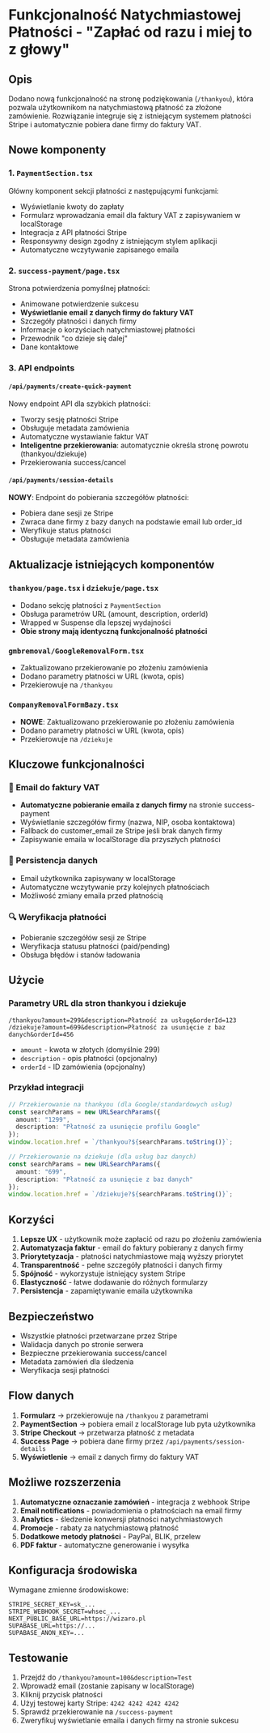 # Funkcjonalność Natychmiastowej Płatności - "Zapłać od razu i miej to z głowy"

## Opis

Dodano nową funkcjonalność na stronę podziękowania (`/thankyou`), która pozwala użytkownikom na natychmiastową płatność za złożone zamówienie. Rozwiązanie integruje się z istniejącym systemem płatności Stripe i automatycznie pobiera dane firmy do faktury VAT.

## Nowe komponenty

### 1. `PaymentSection.tsx`
Główny komponent sekcji płatności z następującymi funkcjami:
- Wyświetlanie kwoty do zapłaty
- Formularz wprowadzania email dla faktury VAT z zapisywaniem w localStorage
- Integracja z API płatności Stripe
- Responsywny design zgodny z istniejącym stylem aplikacji
- Automatyczne wczytywanie zapisanego emaila

### 2. `success-payment/page.tsx`
Strona potwierdzenia pomyślnej płatności:
- Animowane potwierdzenie sukcesu
- **Wyświetlanie email z danych firmy do faktury VAT**
- Szczegóły płatności i danych firmy
- Informacje o korzyściach natychmiastowej płatności
- Przewodnik "co dzieje się dalej"
- Dane kontaktowe

### 3. API endpoints

#### `/api/payments/create-quick-payment`
Nowy endpoint API dla szybkich płatności:
- Tworzy sesję płatności Stripe
- Obsługuje metadata zamówienia
- Automatyczne wystawianie faktur VAT
- **Inteligentne przekierowania**: automatycznie określa stronę powrotu (thankyou/dziekuje)
- Przekierowania success/cancel

#### `/api/payments/session-details`
**NOWY**: Endpoint do pobierania szczegółów płatności:
- Pobiera dane sesji ze Stripe
- Zwraca dane firmy z bazy danych na podstawie email lub order_id
- Weryfikuje status płatności
- Obsługuje metadata zamówienia

## Aktualizacje istniejących komponentów

### `thankyou/page.tsx` i `dziekuje/page.tsx`
- Dodano sekcję płatności z `PaymentSection`
- Obsługa parametrów URL (amount, description, orderId)
- Wrapped w Suspense dla lepszej wydajności
- **Obie strony mają identyczną funkcjonalność płatności**

### `gmbremoval/GoogleRemovalForm.tsx`
- Zaktualizowano przekierowanie po złożeniu zamówienia
- Dodano parametry płatności w URL (kwota, opis)
- Przekierowuje na `/thankyou`

### `CompanyRemovalFormBazy.tsx`
- **NOWE**: Zaktualizowano przekierowanie po złożeniu zamówienia
- Dodano parametry płatności w URL (kwota, opis)
- Przekierowuje na `/dziekuje`

## Kluczowe funkcjonalności

### 🎯 Email do faktury VAT
- **Automatyczne pobieranie emaila z danych firmy** na stronie success-payment
- Wyświetlanie szczegółów firmy (nazwa, NIP, osoba kontaktowa)
- Fallback do customer_email ze Stripe jeśli brak danych firmy
- Zapisywanie emaila w localStorage dla przyszłych płatności

### 💾 Persistencja danych
- Email użytkownika zapisywany w localStorage
- Automatyczne wczytywanie przy kolejnych płatnościach
- Możliwość zmiany emaila przed płatnością

### 🔍 Weryfikacja płatności
- Pobieranie szczegółów sesji ze Stripe
- Weryfikacja statusu płatności (paid/pending)
- Obsługa błędów i stanów ładowania

## Użycie

### Parametry URL dla stron thankyou i dziekuje

```
/thankyou?amount=299&description=Płatność za usługę&orderId=123
/dziekuje?amount=699&description=Płatność za usunięcie z baz danych&orderId=456
```

- `amount` - kwota w złotych (domyślnie 299)
- `description` - opis płatności (opcjonalny)
- `orderId` - ID zamówienia (opcjonalny)

### Przykład integracji

```typescript
// Przekierowanie na thankyou (dla Google/standardowych usług)
const searchParams = new URLSearchParams({
  amount: "1299",
  description: "Płatność za usunięcie profilu Google"
});
window.location.href = `/thankyou?${searchParams.toString()}`;

// Przekierowanie na dziekuje (dla usług baz danych)
const searchParams = new URLSearchParams({
  amount: "699",
  description: "Płatność za usunięcie z baz danych"
});
window.location.href = `/dziekuje?${searchParams.toString()}`;
```

## Korzyści

1. **Lepsze UX** - użytkownik może zapłacić od razu po złożeniu zamówienia
2. **Automatyzacja faktur** - email do faktury pobierany z danych firmy
3. **Priorytetyzacja** - płatności natychmiastowe mają wyższy priorytet
4. **Transparentność** - pełne szczegóły płatności i danych firmy
5. **Spójność** - wykorzystuje istniejący system Stripe
6. **Elastyczność** - łatwe dodawanie do różnych formularzy
7. **Persistencja** - zapamiętywanie emaila użytkownika

## Bezpieczeństwo

- Wszystkie płatności przetwarzane przez Stripe
- Walidacja danych po stronie serwera
- Bezpieczne przekierowania success/cancel
- Metadata zamówień dla śledzenia
- Weryfikacja sesji płatności

## Flow danych

1. **Formularz** → przekierowuje na `/thankyou` z parametrami
2. **PaymentSection** → pobiera email z localStorage lub pyta użytkownika
3. **Stripe Checkout** → przetwarza płatność z metadata
4. **Success Page** → pobiera dane firmy przez `/api/payments/session-details`
5. **Wyświetlenie** → email z danych firmy do faktury VAT

## Możliwe rozszerzenia

1. **Automatyczne oznaczanie zamówień** - integracja z webhook Stripe
2. **Email notifications** - powiadomienia o płatnościach na email firmy
3. **Analytics** - śledzenie konwersji płatności natychmiastowych
4. **Promocje** - rabaty za natychmiastową płatność
5. **Dodatkowe metody płatności** - PayPal, BLIK, przelew
6. **PDF faktur** - automatyczne generowanie i wysyłka

## Konfiguracja środowiska

Wymagane zmienne środowiskowe:
```
STRIPE_SECRET_KEY=sk_...
STRIPE_WEBHOOK_SECRET=whsec_...
NEXT_PUBLIC_BASE_URL=https://wizaro.pl
SUPABASE_URL=https://...
SUPABASE_ANON_KEY=...
```

## Testowanie

1. Przejdź do `/thankyou?amount=100&description=Test`
2. Wprowadź email (zostanie zapisany w localStorage)
3. Kliknij przycisk płatności
4. Użyj testowej karty Stripe: `4242 4242 4242 4242`
5. Sprawdź przekierowanie na `/success-payment`
6. Zweryfikuj wyświetlanie emaila i danych firmy na stronie sukcesu